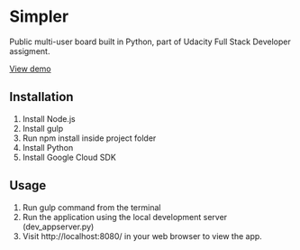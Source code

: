 # Simpler
Public multi-user board built in Python, part of Udacity Full Stack Developer assigment.

[View demo](http://www.simpler-demo.appspot.com)

## Installation
1. Install Node.js
2. Install gulp
3. Run npm install inside project folder
4. Install Python
5. Install Google Cloud SDK

## Usage
1. Run gulp command from the terminal
2. Run the application using the local development server (dev_appserver.py)
3. Visit http://localhost:8080/ in your web browser to view the app.
